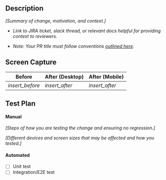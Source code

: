 ## Description

_[Summary of change, motivation, and context.]_

- _Link to JIRA ticket, slack thread, or relevant docs helpful for providing context to reviewers._

- _Note: Your PR title must follow conventions [outlined here](https://github.com/Uniswap/interface#contributions)._

## Screen Capture
| Before           | After (Desktop)  | After (Mobile) |
| ---------------- |----------------- | -------------- |
|  _insert_before_ | _insert_after_   | _insert_after_ |


## Test Plan
#### Manual

_[Steps of how you are testing the change and ensuring no regression.]_

_[Different devices and screen sizes that may be affected and how you tested.]_

#### Automated
- [ ] Unit test
- [ ] Integration/E2E test

